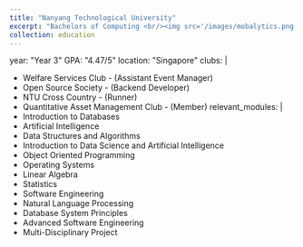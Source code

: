 ```yaml
---
title: "Nanyang Technological University"
excerpt: "Bachelors of Computing <br/><img src='/images/mobalytics.png'>"
collection: education
---
```

year: "Year 3"
GPA: "4.47/5"
location: "Singapore"
clubs: |
  - Welfare Services Club - (Assistant Event Manager)
  - Open Source Society - (Backend Developer)
  - NTU Cross Country - (Runner)
  - Quantitative Asset Management Club - (Member)
relevant_modules: |
  - Introduction to Databases
  - Artificial Intelligence
  - Data Structures and Algorithms
  - Introduction to Data Science and Artificial Intelligence
  - Object Oriented Programming
  - Operating Systems
  - Linear Algebra
  - Statistics
  - Software Engineering
  - Natural Language Processing
  - Database System Principles
  - Advanced Software Engineering
  - Multi-Disciplinary Project